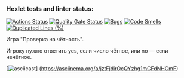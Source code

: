 ### Hexlet tests and linter status:
[![Actions Status](https://github.com/neutrall85/java-project-61/actions/workflows/hexlet-check.yml/badge.svg)](https://github.com/neutrall85/java-project-61/actions)
[![Quality Gate Status](https://sonarcloud.io/api/project_badges/measure?project=neutrall85_java-project-61&metric=alert_status)](https://sonarcloud.io/summary/new_code?id=neutrall85_java-project-61)
[![Bugs](https://sonarcloud.io/api/project_badges/measure?project=neutrall85_java-project-61&metric=bugs)](https://sonarcloud.io/summary/new_code?id=neutrall85_java-project-61)
[![Code Smells](https://sonarcloud.io/api/project_badges/measure?project=neutrall85_java-project-61&metric=code_smells)](https://sonarcloud.io/summary/new_code?id=neutrall85_java-project-61)
[![Duplicated Lines (%)](https://sonarcloud.io/api/project_badges/measure?project=neutrall85_java-project-61&metric=duplicated_lines_density)](https://sonarcloud.io/summary/new_code?id=neutrall85_java-project-61)

Игра "Проверка на чётность". 

Игроку нужно ответить yes, если число чётное, или no — если нечётное.

[![asciicast](https://asciinema.org/a/jztFjdirOcQYzhg1mCFdNHCmF.svg)] (https://asciinema.org/a/jztFjdirOcQYzhg1mCFdNHCmF)
